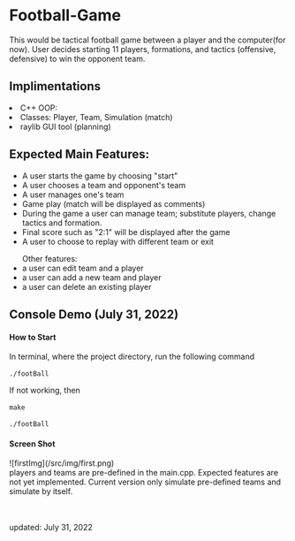 # Football-Game

<p>
This would be tactical football game between a player and the computer(for now). 
User decides starting 11 players, formations, and tactics (offensive, defensive) to win the opponent team.
</p>

<h2>Implimentations</h2>
<li>C++ OOP: </li>
<li>Classes: Player, Team, Simulation (match)</li>
<li>raylib GUI tool (planning)</li>

<h2>Expected Main Features:</h2>
<ul>
<li>A user starts the game by choosing "start"</li>
<li>A user chooses a team and opponent's team</li>
<li>A user manages one's team</li>
<li>Game play (match will be displayed as comments)</li>
<li>During the game a user can manage team; substitute players, change tactics and formation.</li>
<li>Final score such as "2:1" will be displayed after the game</li>
<li>A user to choose to replay with different team or exit</li>
</ul>
<ul>
Other features:
<li>a user can edit team and a player</li>
<li>a user can add a new team and player</li>
<li>a user can delete an existing player</li>
</ul>

<h2>Console Demo (July 31, 2022)</h2>
<h4>How to Start</h4>
In terminal, where the project directory, run the following command
<pre><code>./footBall</code></pre>
If not working, then
<pre><code>make</code></pre>
<pre><code>./footBall</code></pre>

<h4>Screen Shot </h4>
![firstImg](/src/img/first.png)
<br>
players and teams are pre-defined in the main.cpp.
Expected features are not yet implemented.
Current version only simulate pre-defined teams and simulate by itself.


<br><br>
updated: July 31, 2022
